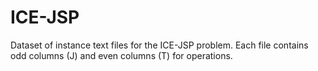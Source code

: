 # ICE-JSP
Dataset of instance text files for the ICE-JSP problem. Each file contains odd columns (J) and even columns (T) for operations.
